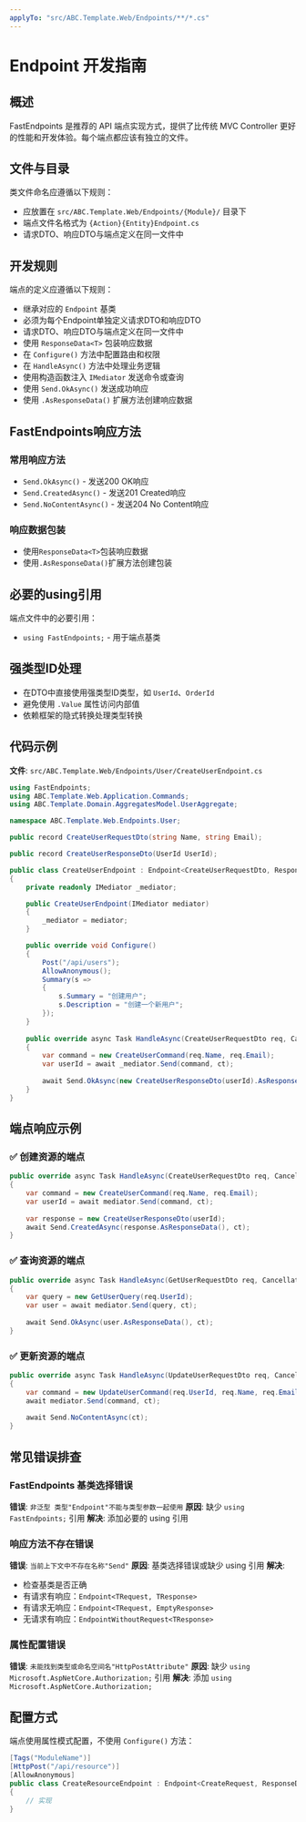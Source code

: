 ```yaml
---
applyTo: "src/ABC.Template.Web/Endpoints/**/*.cs"
---
```


# Endpoint 开发指南

## 概述

FastEndpoints 是推荐的 API 端点实现方式，提供了比传统 MVC Controller 更好的性能和开发体验。每个端点都应该有独立的文件。

## 文件与目录

类文件命名应遵循以下规则：
- 应放置在 `src/ABC.Template.Web/Endpoints/{Module}/` 目录下
- 端点文件名格式为 `{Action}{Entity}Endpoint.cs`
- 请求DTO、响应DTO与端点定义在同一文件中

## 开发规则

端点的定义应遵循以下规则：
- 继承对应的 `Endpoint` 基类
- 必须为每个Endpoint单独定义请求DTO和响应DTO
- 请求DTO、响应DTO与端点定义在同一文件中
- 使用 `ResponseData<T>` 包装响应数据
- 在 `Configure()` 方法中配置路由和权限
- 在 `HandleAsync()` 方法中处理业务逻辑
- 使用构造函数注入 `IMediator` 发送命令或查询
- 使用 `Send.OkAsync()` 发送成功响应
- 使用 `.AsResponseData()` 扩展方法创建响应数据

## FastEndpoints响应方法

### 常用响应方法
- `Send.OkAsync()` - 发送200 OK响应
- `Send.CreatedAsync()` - 发送201 Created响应  
- `Send.NoContentAsync()` - 发送204 No Content响应

### 响应数据包装
- 使用`ResponseData<T>`包装响应数据
- 使用`.AsResponseData()`扩展方法创建包装

## 必要的using引用

端点文件中的必要引用：
- `using FastEndpoints;` - 用于端点基类

## 强类型ID处理

- 在DTO中直接使用强类型ID类型，如 `UserId`、`OrderId`
- 避免使用 `.Value` 属性访问内部值
- 依赖框架的隐式转换处理类型转换

## 代码示例

**文件**: `src/ABC.Template.Web/Endpoints/User/CreateUserEndpoint.cs`

```csharp
using FastEndpoints;
using ABC.Template.Web.Application.Commands;
using ABC.Template.Domain.AggregatesModel.UserAggregate;

namespace ABC.Template.Web.Endpoints.User;

public record CreateUserRequestDto(string Name, string Email);

public record CreateUserResponseDto(UserId UserId);

public class CreateUserEndpoint : Endpoint<CreateUserRequestDto, ResponseData<CreateUserResponseDto>>
{
    private readonly IMediator _mediator;

    public CreateUserEndpoint(IMediator mediator)
    {
        _mediator = mediator;
    }

    public override void Configure()
    {
        Post("/api/users");
        AllowAnonymous();
        Summary(s =>
        {
            s.Summary = "创建用户";
            s.Description = "创建一个新用户";
        });
    }
    
    public override async Task HandleAsync(CreateUserRequestDto req, CancellationToken ct)
    {
        var command = new CreateUserCommand(req.Name, req.Email);
        var userId = await _mediator.Send(command, ct);
        
        await Send.OkAsync(new CreateUserResponseDto(userId).AsResponseData(), ct);
    }
}
```

## 端点响应示例

### ✅ 创建资源的端点
```csharp
public override async Task HandleAsync(CreateUserRequestDto req, CancellationToken ct)
{
    var command = new CreateUserCommand(req.Name, req.Email);
    var userId = await mediator.Send(command, ct);
    
    var response = new CreateUserResponseDto(userId);
    await Send.CreatedAsync(response.AsResponseData(), ct);
}
```

### ✅ 查询资源的端点  
```csharp
public override async Task HandleAsync(GetUserRequestDto req, CancellationToken ct)
{
    var query = new GetUserQuery(req.UserId);
    var user = await mediator.Send(query, ct);
    
    await Send.OkAsync(user.AsResponseData(), ct);
}
```

### ✅ 更新资源的端点
```csharp
public override async Task HandleAsync(UpdateUserRequestDto req, CancellationToken ct)
{
    var command = new UpdateUserCommand(req.UserId, req.Name, req.Email);
    await mediator.Send(command, ct);
    
    await Send.NoContentAsync(ct);
}
```

## 常见错误排查

### FastEndpoints 基类选择错误
**错误**: `非泛型 类型"Endpoint"不能与类型参数一起使用`
**原因**: 缺少 `using FastEndpoints;` 引用
**解决**: 添加必要的 using 引用

### 响应方法不存在错误
**错误**: `当前上下文中不存在名称"Send"`
**原因**: 基类选择错误或缺少 using 引用
**解决**: 
- 检查基类是否正确
- 有请求有响应：`Endpoint<TRequest, TResponse>`
- 有请求无响应：`Endpoint<TRequest, EmptyResponse>`
- 无请求有响应：`EndpointWithoutRequest<TResponse>`

### 属性配置错误
**错误**: `未能找到类型或命名空间名"HttpPostAttribute"`
**原因**: 缺少 `using Microsoft.AspNetCore.Authorization;` 引用
**解决**: 添加 `using Microsoft.AspNetCore.Authorization;`

## 配置方式

端点使用属性模式配置，不使用 `Configure()` 方法：

```csharp
[Tags("ModuleName")]
[HttpPost("/api/resource")]
[AllowAnonymous]
public class CreateResourceEndpoint : Endpoint<CreateRequest, ResponseData<CreateResponse>>
{
    // 实现
}
```
